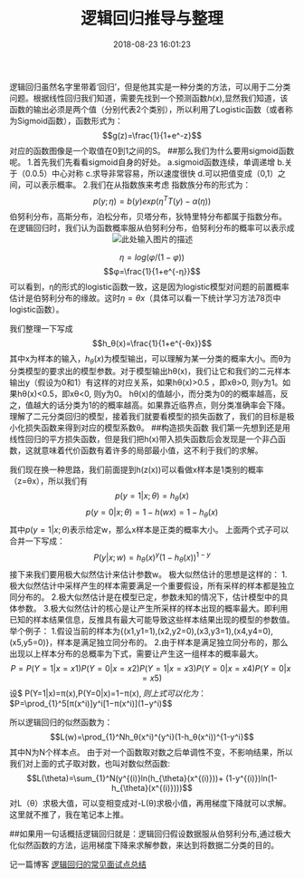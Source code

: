 ﻿---
categories:
  - 机器学习
mathjax: true
copyright: true
date: 2018-08-23 16:01:23
title: 逻辑回归推导与整理
description: 哈哈哈哈
---
逻辑回归虽然名字里带着‘回归’，但是他其实是一种分类的方法，可以用于二分类问题。根据线性回归我们知道，需要先找到一个预测函数$h(x)$,显然我们知道，该函数的输出必须是两个值（分别代表2个类别），所以利用了Logistic函数（或者称为Sigmoid函数），函数形式为：$$g(z)=\frac{1}{1+e^-z}$$
对应的函数图像是一个取值在0到1之间的S。
##那么我们为什么要用sigmoid函数呢。
1.首先我们先看看sigmoid自身的好处。
a.sigmoid函数连续，单调递增
b.关于（0.0.5）中心对称
c.求导非常容易，所以速度很快
d.可以把值变成（0,1）之间，可以表示概率。
2.我们在从指数族来考虑
指数族分布的形式为：$$p(y;η)=b(y)exp(η^TT(y)−α(η))$$
伯努利分布，高斯分布，泊松分布，贝塔分布，狄特里特分布都属于指数分布。
在逻辑回归时，我们认为函数概率服从伯努利分布，伯努利分布的概率可以表示成
&emsp;&emsp;&emsp;&emsp;&emsp;&emsp;&emsp;&emsp;&emsp;&emsp;&emsp;&emsp;&emsp;![此处输入图片的描述][1]

  $$η = log (φ/(1-φ))$$
  $$φ=\frac{1}{1+e^{-η}}$$
可以看到，η的形式的logistic函数一致，这是因为logistic模型对问题的前置概率估计是伯努利分布的缘故。这时$η=θx$（具体可以看一下统计学习方法78页中logistic函数）。


我们整理一下写成$$h_θ(x)=\frac{1}{1+e^{-θx}}$$
其中x为样本的输入，$h_θ(x)$为模型输出，可以理解为某一分类的概率大小。而θ为分类模型的要求出的模型参数。对于模型输出hθ(x)，我们让它和我们的二元样本输出y（假设为0和1）有这样的对应关系，如果hθ(x)>0.5 ，即xθ>0, 则y为1。如果hθ(x)<0.5，即xθ<0, 则y为0。
hθ(x)的值越小，而分类为0的的概率越高，反之，值越大的话分类为1的的概率越高。如果靠近临界点，则分类准确率会下降。
理解了二元分类回归的模型，接着我们就要看模型的损失函数了，我们的目标是极小化损失函数来得到对应的模型系数θ。
##构造损失函数
我们第一先想到还是用线性回归的平方损失函数，但是我们把h(x)带入损失函数后会发现是一个非凸函数，这就意味着代价函数有着许多的局部最小值，这不利于我们的求解。 

我们现在换一种思路，我们前面提到h(z(x))可以看做x样本是1类别的概率（z=θx），所以我们有$$p(y=1|x;\theta)=h_θ(x)$$
$$p(y=0|x;\theta)=1-h(wx)=1-h_θ(x)$$
其中$p(y=1|x;\theta)$表示给定w，那么x样本是正类的概率大小。
上面两个式子可以合并一下写成：$$P(y|x;w) = h_θ(x)^y(1-h_θ(x))^{1-y}$$
接下来我们要用极大似然估计来估计参数w。
极大似然估计的思想是这样的：
1.极大似然估计中采样产生的样本需要满足一个重要假设，所有采样的样本都是独立同分布的。 
2.极大似然估计是在模型已定，参数未知的情况下，估计模型中的具体参数。 
3.极大似然估计的核心是让产生所采样的样本出现的概率最大。即利用已知的样本结果信息，反推具有最大可能导致这些样本结果出现的模型的参数值。 
举个例子：
1.假设当前的样本为{(x1,y1=1),(x2,y2=0),(x3,y3=1),(x4,y4=0),(x5,y5=0)}，样本是满足独立同分布的。
2.由于样本是满足独立同分布的，那么出现以上样本分布的总概率为下式，需要让产生这一组样本的概率最大。
$$P=P(Y=1|x=x1)P(Y=0|x=x2)P(Y=1|x=x3)P(Y=0|x=x4)P(Y=0|x=x5)$$
设$ P(Y=1|x)=π(x),P(Y=0|x)=1−π(x)$,则上式可以化为：$$P=\prod_{1}^5[π(x^i)]y^i[1−π(x^i)](1−y^i)$$

所以逻辑回归的似然函数为：$$L(w)=\prod_{1}^Nh_θ(x^i)^{y^i}(1-h_θ(x^i))^{1-y^i}$$
其中N为N个样本点。
由于对一个函数取对数之后单调性不变，不影响结果，所以我们对上面的式子取对数，也叫对数似然函数:
$$L(\theta)=\sum_{1}^N(y^{(i)}ln(h_{\theta}(x^{(i)}))+ (1-y^{(i)})ln(1-h_{\theta}(x^{(i)})))$$
对L（θ）求极大值，可以变相变成对-L(θ)求极小值，再用梯度下降就可以求解。这里就不推了，我在笔记本上推。


##如果用一句话概括逻辑回归就是：逻辑回归假设数据服从伯努利分布,通过极大化似然函数的方法，运用梯度下降来求解参数，来达到将数据二分类的目的。

记一篇博客 [逻辑回归的常见面试点总结][2]


  [1]: http://wx2.sinaimg.cn/mw690/72fdc620ly1fujr7u5w1wj20ay03cglr.jpg
  [2]: http://www.cnblogs.com/ModifyRong/p/7739955.html